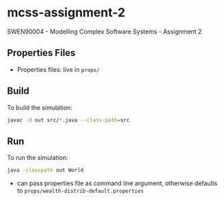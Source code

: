 # mcss-assignment-2
SWEN90004 - Modelling Complex Software Systems - Assignment 2

## Properties Files

- Properties files: live in `props/`

## Build

To build the simulation:
```bash
javac -d out src/*.java --class-path=src
```

## Run

To run the simulation:
```bash
java -classpath out World
```
- can pass properties file as command line argument, otherwise defaults
  to `props/wealth-distrib-default.properties`
